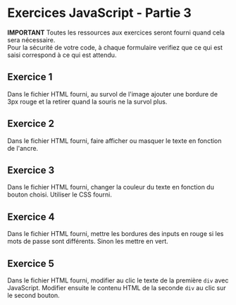 # Exercices JavaScript - Partie 3

**IMPORTANT**
Toutes les ressources aux exercices seront fourni quand cela sera nécessaire.  
Pour la sécurité de votre code, à chaque formulaire verifiez que ce qui est saisi correspond à ce qui est attendu.

## Exercice 1
Dans le fichier HTML fourni, au survol de l'image ajouter une bordure de 3px rouge et la retirer quand la souris ne la survol plus.

## Exercice 2
Dans le fichier HTML fourni, faire afficher ou masquer le texte en fonction de l'ancre.

## Exercice 3
Dans le fichier HTML fourni, changer la couleur du texte en fonction du bouton choisi. Utiliser le CSS fourni.

## Exercice 4
Dans le fichier HTML fourni, mettre les bordures des inputs en rouge si les mots de passe sont différents. Sinon les mettre en vert.

## Exercice 5
Dans le fichier HTML fourni, modifier au clic le texte de la première `div` avec JavaScript. Modifier ensuite le contenu HTML de la seconde `div` au clic sur le second bouton.
